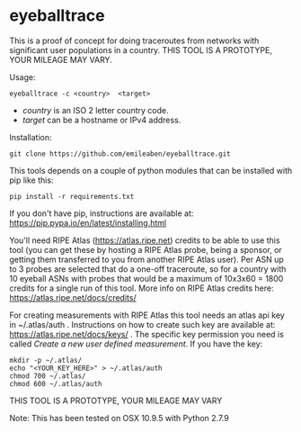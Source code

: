 # eyeballtrace
This is a proof of concept for doing traceroutes from networks with significant user populations in a country.
THIS TOOL IS A PROTOTYPE, YOUR MILEAGE MAY VARY.


Usage:

    eyeballtrace -c <country>  <target>

 * _country_ is an ISO 2 letter country code.
 * _target_ can be a hostname or IPv4 address.
 

Installation:

    git clone https://github.com/emileaben/eyeballtrace.git

This tools depends on a couple of python modules that can be installed with pip like this:

    pip install -r requirements.txt

If you don't have pip, instructions are available at: https://pip.pypa.io/en/latest/installing.html

You'll need RIPE Atlas (https://atlas.ripe.net) credits to be able to use this tool (you can get these by hosting a RIPE Atlas probe, being a sponsor, or getting them transferred to you from another RIPE Atlas user). Per ASN up to 3 probes are selected that do a one-off traceroute, so for a country with 10 eyeball ASNs with probes that would be a maximum of 10x3x60 = 1800 credits for a single run of this tool. More info on RIPE Atlas credits here: https://atlas.ripe.net/docs/credits/

For creating measurements with RIPE Atlas this tool needs an atlas api key in ~/.atlas/auth . Instructions on how to create such key are available at: https://atlas.ripe.net/docs/keys/ . The specific key permission you need is called _Create a new user defined measurement_. If you have the key:


    mkdir -p ~/.atlas/
    echo "<YOUR_KEY_HERE>" > ~/.atlas/auth
    chmod 700 ~/.atlas/
    chmod 600 ~/.atlas/auth



THIS TOOL IS A PROTOTYPE, YOUR MILEAGE MAY VARY

Note: This has been tested on OSX 10.9.5 with Python 2.7.9
